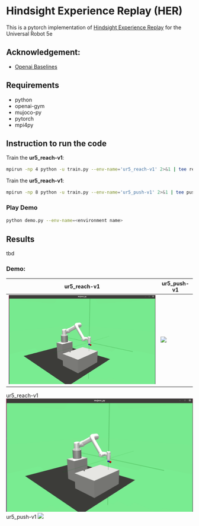 # Hindsight Experience Replay (HER)
This is a pytorch implementation of [Hindsight Experience Replay](https://arxiv.org/abs/1707.01495) for the Universal Robot 5e

## Acknowledgement:
- [Openai Baselines](https://github.com/openai/baselines)

## Requirements
- python
- openai-gym
- mujoco-py
- pytorch
- mpi4py

## Instruction to run the code
Train the **ur5_reach-v1**:
```bash
mpirun -np 4 python -u train.py --env-name='ur5_reach-v1' 2>&1 | tee reach.log
```
Train the **ur5_reach-v1**:
```bash
mpirun -np 8 python -u train.py --env-name='ur5_push-v1' 2>&1 | tee push.log
```

### Play Demo
```bash
python demo.py --env-name=<environment name>
```

## Results
tbd
### Demo:
| ur5_reach-v1  | ur5_push-v1 |
| ------------- | ------------- |
| ![](https://raw.githubusercontent.com/stefanwanckel/DRL/master/hindsight-experience-replay-ur5/figures/ur5_reach-v1_ddpg-her_2021-05-07.gif)  | ![](https://raw.githubusercontent.com/stefanwanckel/DRL/master/hindsight-experience-replay-ur5/figures/ur5_push-v1_ddpg-her_2021-05-13.gif)  |

ur5_reach-v1
![](https://raw.githubusercontent.com/stefanwanckel/DRL/master/hindsight-experience-replay-ur5/figures/ur5_reach-v1_ddpg-her_2021-05-07.gif)
ur5_push-v1
![](https://raw.githubusercontent.com/stefanwanckel/DRL/master/hindsight-experience-replay-ur5/figures/ur5_push-v1_ddpg-her_2021-05-13.gif)
